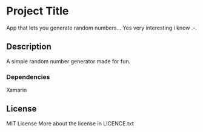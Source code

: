 # Project Title

App that lets you generate random numbers... 
Yes very interesting i know .-.

## Description

A simple random number generator made for fun.

### Dependencies
Xamarin 

## License

MIT License
More about the license in LICENCE.txt
